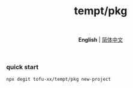 <h1 align='center'>tempt/pkg</h1>

<br>

<p align='center'>
<b>English</b> | <a href="./README.zh-CN.md">简体中文</a>
</p>

<br>

### quick start

```bash
npx degit tofu-xx/tempt/pkg new-project
```

